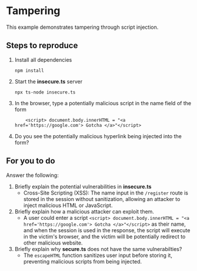 # Tampering

This example demonstrates tampering through script injection.

## Steps to reproduce

1. Install all dependencies

    `npm install`

2. Start the **insecure.ts** server

    `npx ts-node insecure.ts`

3. In the browser, type a potentially malicious script in the name field of the form

    ```
        <script> document.body.innerHTML = "<a href='https://google.com'> Gotcha </a>"</script>
    ```

4. Do you see the potentially malicious hyperlink being injected into the form?

## For you to do

Answer the following:

1. Briefly explain the potential vulnerabilities in **insecure.ts**
    - Cross-Site Scripting (XSS): The name input in the `/register` route is stored in the session without sanitization, allowing an attacker to inject malicious HTML or JavaScript.
2. Briefly explain how a malicious attacker can exploit them.
   - A user could enter a script `<script> document.body.innerHTML = "<a href='https://google.com'> Gotcha </a>"</script>` as their name, and when the session is used in the response, the script will execute in the victim's browser, and the victim will be potentially redirect to other malicious website.
3. Briefly explain why **secure.ts** does not have the same vulnerabilties?
   - The `escapeHTML` function sanitizes user input before storing it, preventing malicious scripts from being injected.